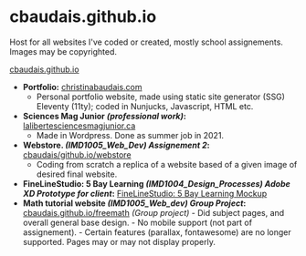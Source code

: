 # cbaudais.github.io

Host for all websites I've coded or created, mostly school assignements. Images may be copyrighted.

[cbaudais.github.io](https://cbaudais.github.io/)

- **Portfolio:** <a href="https://christinabaudais.com/" target="_blank" rel="noopener noreferrer">christinabaudais.com</a>
  - Personal portfolio website, made using static site generator (SSG) Eleventy (11ty); coded in Nunjucks, Javascript, HTML etc.
- **Sciences Mag Junior _(professional work)_:** <a href="https://lalibertesciencesmagjunior.ca/" target="_blank" rel="noopener noreferrer">lalibertesciencesmagjunior.ca</a>
  - Made in Wordpress. Done as summer job in 2021.
- **Webstore. _(IMD1005_Web_Dev) Assignement 2_:** <a href="https://cbaudais.github.io/webstore/index.html" target="_blank" rel="noopener noreferrer">cbaudais/github.io/webstore</a>
  - Coding from scratch a replica of a website based of a given image of desired final website.
- **FineLineStudio: 5 Bay Learning _(IMD1004_Design_Processes) Adobe XD Prototype for client_:** <a href="https://xd.adobe.com/view/fc186b27-5ac8-41db-928f-51f2370d170f-a94b/?fullscreen" target="_blank" rel="noopener noreferrer">FineLineStudio: 5 Bay Learning Mockup</a>
- **Math tutorial website _(IMD1005_Web_dev) Group Project_:** <a href="https://cbaudais.github.io/freemath/Home.html" target="_blank" rel="noopener noreferrer">cbaudais.github.io/freemath</a> <i>(Group project)</i> - Did subject pages, and overall general base design. - No mobile support (not part of assignement). - Certain features (parallax, fontawesome) are no longer supported. Pages may or may not display properly.
  <!-- - <a href="https://warriorwildpaw.wixsite.com/wildyartsy" target="_blank">Wix Portfolio</a> <i>(for Algonquin College courses)</i> -->
  <!-- - <a href="http://wildyartsy.myartsonline.com/website/home.html" target="_blank">Mini portfolio project</a> -->
